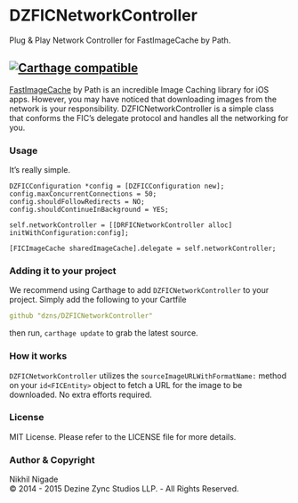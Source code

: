 
# DZFICNetworkController
Plug &amp; Play Network Controller for FastImageCache by Path.

[![Carthage compatible](https://img.shields.io/badge/Carthage-compatible-4BC51D.svg?style=flat)](https://github.com/Carthage/Carthage)
----  
[FastImageCache][1] by Path is an incredible Image Caching library for iOS apps. However, you may have noticed that downloading images from the network is your responsibility. DZFICNetworkController is a simple class that conforms the FIC’s delegate protocol and handles all the networking for you. 

### Usage
It’s really simple.

```objc
DZFICConfiguration *config = [DZFICConfiguration new];
config.maxConcurrentConnections = 50;
config.shouldFollowRedirects = NO;
config.shouldContinueInBackground = YES;
    
self.networkController = [[DRFICNetworkController alloc] initWithConfiguration:config];

[FICImageCache sharedImageCache].delegate = self.networkController;
```

### Adding it to your project
We recommend using Carthage to add `DZFICNetworkController` to your project. Simply add the following to your Cartfile
```yaml
github "dzns/DZFICNetworkController"
```

then run, `carthage update` to grab the latest source. 

### How it works
`DZFICNetworkController` utilizes the `sourceImageURLWithFormatName:` method on your `id<FICEntity>` object to fetch a URL for the image to be downloaded. No extra efforts required.

[1]: https://github.com/mallorypaine/FastImageCache

### License
MIT License. Please refer to the LICENSE file for more details.

### Author & Copyright
Nikhil Nigade  
© 2014 - 2015 Dezine Zync Studios LLP. - All Rights Reserved.
